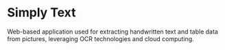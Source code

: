 # Simply Text
Web-based application used for extracting handwritten text and table data from pictures, leveraging OCR technologies and cloud computing.

